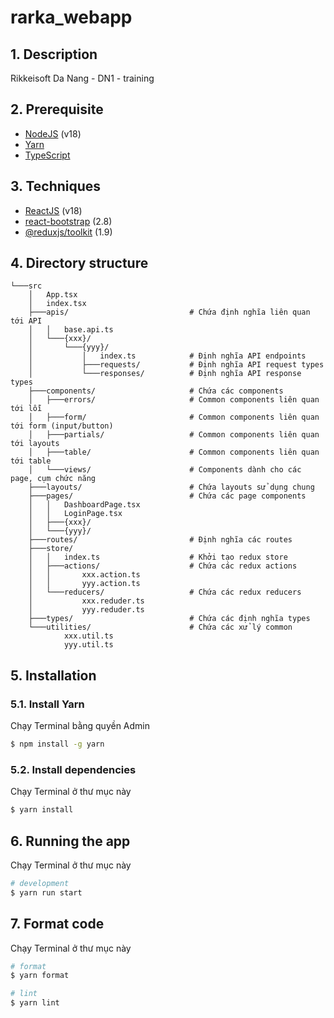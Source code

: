 # rarka_webapp

## 1. Description

Rikkeisoft Da Nang - DN1 - training

## 2. Prerequisite

- [NodeJS](https://nodejs.org) (v18)
- [Yarn](https://yarnpkg.com/)
- [TypeScript](https://www.typescriptlang.org/)

## 3. Techniques
- [ReactJS](https://legacy.reactjs.org/) (v18)
- [react-bootstrap](https://react-bootstrap.netlify.app/) (2.8)
- [@reduxjs/toolkit](https://redux-toolkit.js.org/) (1.9)

## 4. Directory structure
```
└───src
    │   App.tsx
    │   index.tsx
    ├───apis/                           # Chứa định nghĩa liên quan tới API
    │   │   base.api.ts
    │   └───{xxx}/
    │       └───{yyy}/
    │           │   index.ts            # Định nghĩa API endpoints
    │           ├───requests/           # Định nghĩa API request types
    │           └───responses/          # Định nghĩa API response types
    ├───components/                     # Chứa các components
    │   ├───errors/                     # Common components liên quan tới lỗi
    │   ├───form/                       # Common components liên quan tới form (input/button)
    │   ├───partials/                   # Common components liên quan tới layouts
    │   ├───table/                      # Common components liên quan tới table
    │   └───views/                      # Components dành cho các page, cụm chức năng
    ├───layouts/                        # Chứa layouts sử dụng chung
    ├───pages/                          # Chứa các page components
    │   │   DashboardPage.tsx
    │   │   LoginPage.tsx
    │   ├───{xxx}/
    │   └───{yyy}/
    ├───routes/                         # Định nghĩa các routes
    ├───store/
    │   │   index.ts                    # Khởi tạo redux store
    │   ├───actions/                    # Chứa các redux actions
    │   │       xxx.action.ts
    │   │       yyy.action.ts
    │   └───reducers/                   # Chứa các redux reducers
    │           xxx.reduder.ts
    │           yyy.reduder.ts
    ├───types/                          # Chứa các định nghĩa types
    └───utilities/                      # Chứa các xử lý common
            xxx.util.ts
            yyy.util.ts
```

## 5. Installation

### 5.1. Install Yarn

Chạy Terminal bằng quyền Admin
```bash
$ npm install -g yarn
```


### 5.2. Install dependencies
Chạy Terminal ở thư mục này
```bash
$ yarn install
```

## 6. Running the app
Chạy Terminal ở thư mục này
```bash
# development
$ yarn run start
```

## 7. Format code
Chạy Terminal ở thư mục này
```bash
# format
$ yarn format

# lint
$ yarn lint
```
